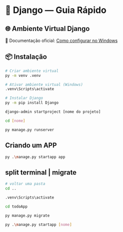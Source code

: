 # 📖 Django — Guia Rápido

## 🌐 Ambiente Virtual Django
📄 Documentação oficial: [Como configurar no Windows](https://docs.djangoproject.com/en/5.1/howto/windows/)

## 📦 Instalação

```bash
# Criar ambiente virtual
py -m venv .venv

# Ativar ambiente virtual (Windows)
.venv\Scripts\activate

# Instalar Django
py -m pip install Django

django-admin startproject [nome do projeto]

cd [nome]

py manage.py runserver
```
## Criando um APP
```bash
py .\manage.py startapp app
```
## split terminal | migrate
```bash
# voltar uma pasta
cd ..

.venv\Scripts\activate

cd todoApp

py manage.py migrate

py .\manage.py startapp [nome]
```
